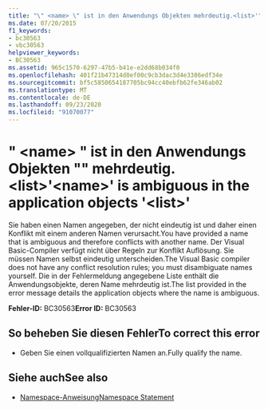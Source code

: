 ```yaml
---
title: "\" <name> \" ist in den Anwendungs Objekten mehrdeutig.<list>'"
ms.date: 07/20/2015
f1_keywords:
- bc30563
- vbc30563
helpviewer_keywords:
- BC30563
ms.assetid: 965c1570-6297-47b5-b41e-e2dd68b034f0
ms.openlocfilehash: 401f21b47314d0ef00c9cb3dac3d4e3386edf34e
ms.sourcegitcommit: bf5c5850654187705bc94cc40ebfb62fe346ab02
ms.translationtype: MT
ms.contentlocale: de-DE
ms.lasthandoff: 09/23/2020
ms.locfileid: "91070077"
---
```

# <a name="name-is-ambiguous-in-the-application-objects-list"></a><span data-ttu-id="4482d-103">" \<name> " ist in den Anwendungs Objekten "" mehrdeutig. \<list></span><span class="sxs-lookup"><span data-stu-id="4482d-103">'\<name>' is ambiguous in the application objects '\<list>'</span></span>

<span data-ttu-id="4482d-104">Sie haben einen Namen angegeben, der nicht eindeutig ist und daher einen Konflikt mit einem anderen Namen verursacht.</span><span class="sxs-lookup"><span data-stu-id="4482d-104">You have provided a name that is ambiguous and therefore conflicts with another name.</span></span> <span data-ttu-id="4482d-105">Der Visual Basic-Compiler verfügt nicht über Regeln zur Konflikt Auflösung. Sie müssen Namen selbst eindeutig unterscheiden.</span><span class="sxs-lookup"><span data-stu-id="4482d-105">The Visual Basic compiler does not have any conflict resolution rules; you must disambiguate names yourself.</span></span> <span data-ttu-id="4482d-106">Die in der Fehlermeldung angegebene Liste enthält die Anwendungsobjekte, deren Name mehrdeutig ist.</span><span class="sxs-lookup"><span data-stu-id="4482d-106">The list provided in the error message details the application objects where the name is ambiguous.</span></span>  
  
 <span data-ttu-id="4482d-107">**Fehler-ID:** BC30563</span><span class="sxs-lookup"><span data-stu-id="4482d-107">**Error ID:** BC30563</span></span>  
  
## <a name="to-correct-this-error"></a><span data-ttu-id="4482d-108">So beheben Sie diesen Fehler</span><span class="sxs-lookup"><span data-stu-id="4482d-108">To correct this error</span></span>  
  
- <span data-ttu-id="4482d-109">Geben Sie einen vollqualifizierten Namen an.</span><span class="sxs-lookup"><span data-stu-id="4482d-109">Fully qualify the name.</span></span>  
  
## <a name="see-also"></a><span data-ttu-id="4482d-110">Siehe auch</span><span class="sxs-lookup"><span data-stu-id="4482d-110">See also</span></span>

- [<span data-ttu-id="4482d-111">Namespace-Anweisung</span><span class="sxs-lookup"><span data-stu-id="4482d-111">Namespace Statement</span></span>](../language-reference/statements/namespace-statement.md)
